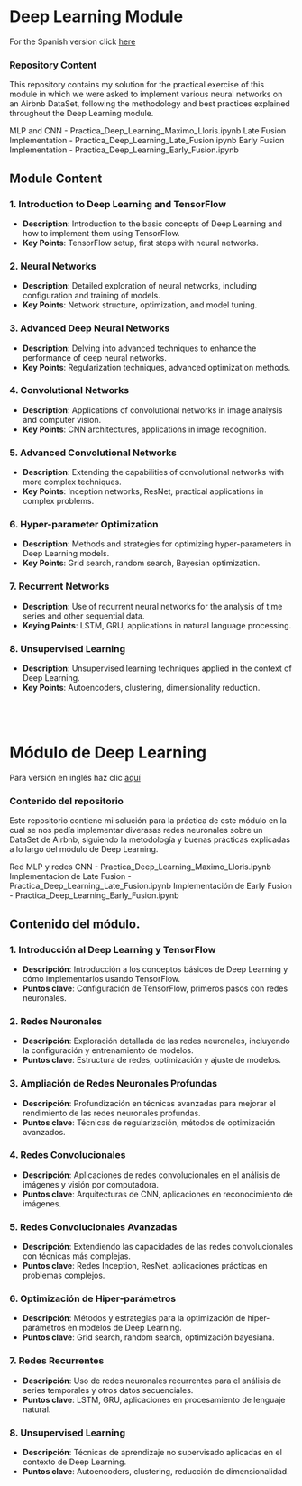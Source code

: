 # Deep Learning Module

For the Spanish version click [here](#Módulo-de-Deep-Learning)

### **Repository Content**

This repository contains my solution for the practical exercise of this module in which we were asked to implement various neural networks on an Airbnb DataSet, following the methodology and best practices explained throughout the Deep Learning module.

MLP and CNN - Practica_Deep_Learning_Maximo_Lloris.ipynb
Late Fusion Implementation - Practica_Deep_Learning_Late_Fusion.ipynb
Early Fusion Implementation - Practica_Deep_Learning_Early_Fusion.ipynb


## Module Content

### 1. Introduction to Deep Learning and TensorFlow

- **Description**: Introduction to the basic concepts of Deep Learning and how to implement them using TensorFlow.
- **Key Points**: TensorFlow setup, first steps with neural networks.

### 2. Neural Networks

- **Description**: Detailed exploration of neural networks, including configuration and training of models.
- **Key Points**: Network structure, optimization, and model tuning.

### 3. Advanced Deep Neural Networks

- **Description**: Delving into advanced techniques to enhance the performance of deep neural networks.
- **Key Points**: Regularization techniques, advanced optimization methods.

### 4. Convolutional Networks

- **Description**: Applications of convolutional networks in image analysis and computer vision.
- **Key Points**: CNN architectures, applications in image recognition.

### 5. Advanced Convolutional Networks

- **Description**: Extending the capabilities of convolutional networks with more complex techniques.
- **Key Points**: Inception networks, ResNet, practical applications in complex problems.

### 6. Hyper-parameter Optimization

- **Description**: Methods and strategies for optimizing hyper-parameters in Deep Learning models.
- **Key Points**: Grid search, random search, Bayesian optimization.

### 7. Recurrent Networks

- **Description**: Use of recurrent neural networks for the analysis of time series and other sequential data.
- **Keying Points**: LSTM, GRU, applications in natural language processing.

### 8. Unsupervised Learning

- **Description**: Unsupervised learning techniques applied in the context of Deep Learning.
- **Key Points**: Autoencoders, clustering, dimensionality reduction.<br><br><br><br>




# Módulo de Deep Learning

Para versión en inglés haz clic [aquí](#Deep-Learning-Module)

### **Contenido del repositorio**

Este repositorio contiene mi solución para la práctica de este módulo en la cual se nos pedía implementar diverasas redes neuronales sobre un DataSet de Airbnb, siguiendo la metodología y buenas prácticas explicadas a lo largo del módulo de Deep Learning.

Red MLP y redes CNN - Practica_Deep_Learning_Maximo_Lloris.ipynb
Implementacion de Late Fusion - Practica_Deep_Learning_Late_Fusion.ipynb
Implementación de Early Fusion - Practica_Deep_Learning_Early_Fusion.ipynb


## Contenido del módulo.

### 1. Introducción al Deep Learning y TensorFlow

- **Descripción**: Introducción a los conceptos básicos de Deep Learning y cómo implementarlos usando TensorFlow.
- **Puntos clave**: Configuración de TensorFlow, primeros pasos con redes neuronales.

### 2. Redes Neuronales

- **Descripción**: Exploración detallada de las redes neuronales, incluyendo la configuración y entrenamiento de modelos.
- **Puntos clave**: Estructura de redes, optimización y ajuste de modelos.

### 3. Ampliación de Redes Neuronales Profundas

- **Descripción**: Profundización en técnicas avanzadas para mejorar el rendimiento de las redes neuronales profundas.
- **Puntos clave**: Técnicas de regularización, métodos de optimización avanzados.

### 4. Redes Convolucionales

- **Descripción**: Aplicaciones de redes convolucionales en el análisis de imágenes y visión por computadora.
- **Puntos clave**: Arquitecturas de CNN, aplicaciones en reconocimiento de imágenes.

### 5. Redes Convolucionales Avanzadas

- **Descripción**: Extendiendo las capacidades de las redes convolucionales con técnicas más complejas.
- **Puntos clave**: Redes Inception, ResNet, aplicaciones prácticas en problemas complejos.

### 6. Optimización de Hiper-parámetros

- **Descripción**: Métodos y estrategias para la optimización de hiper-parámetros en modelos de Deep Learning.
- **Puntos clave**: Grid search, random search, optimización bayesiana.

### 7. Redes Recurrentes

- **Descripción**: Uso de redes neuronales recurrentes para el análisis de series temporales y otros datos secuenciales.
- **Puntos clave**: LSTM, GRU, aplicaciones en procesamiento de lenguaje natural.

### 8. Unsupervised Learning

- **Descripción**: Técnicas de aprendizaje no supervisado aplicadas en el contexto de Deep Learning.
- **Puntos clave**: Autoencoders, clustering, reducción de dimensionalidad.
